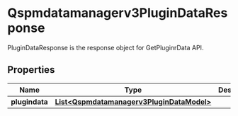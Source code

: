 

# Qspmdatamanagerv3PluginDataResponse

PluginDataResponse is the response object for GetPluginrData API.

## Properties

| Name | Type | Description | Notes |
|------------ | ------------- | ------------- | -------------|
|**plugindata** | [**List&lt;Qspmdatamanagerv3PluginDataModel&gt;**](Qspmdatamanagerv3PluginDataModel.md) |  |  [optional] |



